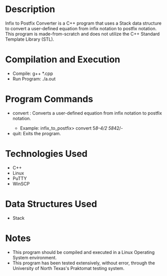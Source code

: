 # Description
Infix to Postfix Converter is a C++ program that uses a Stack data structure to convert a user-defined equation from infix notation to postfix notation. This program is made-from-scratch and does not utilize the C++ Standard Template Library (STL).

# Compilation and Execution
* Compile: g++ *.cpp
* Run Program: ./a.out

# Program Commands
* convert <equation>: Converts a user-defined equation from infix notation to postfix notation.
	* Example:
		infix_to_postfix> convert 5*8-4/2
		58*42/-
* quit: Exits the program.

# Technologies Used
* C++
* Linux
* PuTTY
* WinSCP

# Data Structures Used
* Stack

# Notes
* This program should be compiled and executed in a Linux Operating System environment.
* This program has been tested extensively, without error, through the University of North Texas's Praktomat testing system.